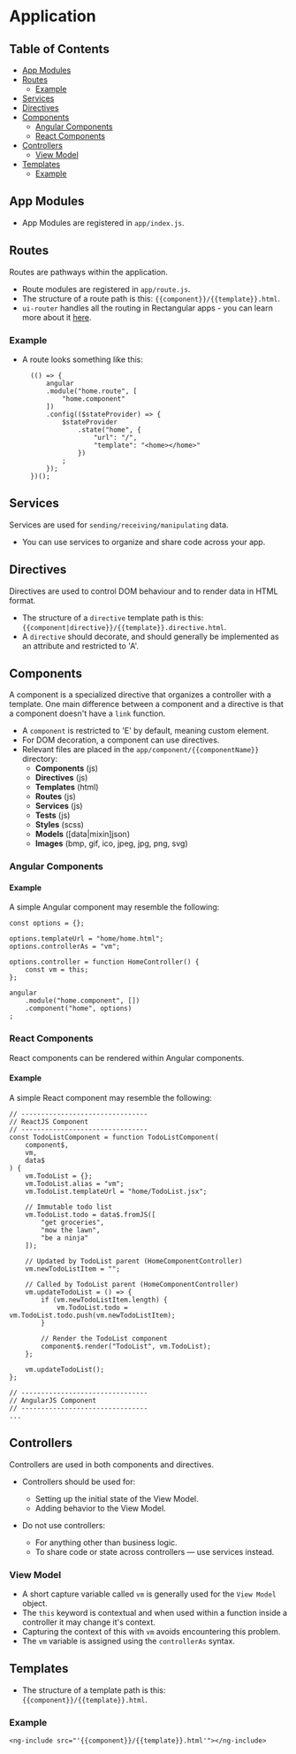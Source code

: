 # Application

## Table of Contents


* [App Modules](#AppModules)
* [Routes](#Routes)
	* [Example](#RoutesExample)
* [Services](#Services)
* [Directives](#Directives)
* [Components](#Components)
	* [Angular Components](#AngularComponents)
	* [React Components](#ReactComponents)
* [Controllers](#Controllers)
	* [View Model](#ViewModel)
* [Templates](#Templates)
	* [Example](#TemplateIncludeExample)

## <a name='AppModules'></a>App Modules
- App Modules are registered in `app/index.js`.

## <a name='Routes'></a>Routes
Routes are pathways within the application.
- Route modules are registered in `app/route.js`.
- The structure of a route path is this: `{{component}}/{{template}}.html`.
- `ui-router` handles all the routing in Rectangular apps - you can learn more about it [here](https://github.com/angular-ui/ui-router).

### <a name='RoutesExample'></a>Example
- A route looks something like this:

		(() => {
			angular
			.module("home.route", [
				"home.component"
			])
			.config(($stateProvider) => {
				$stateProvider
					.state("home", {
						"url": "/",
						"template": "<home></home>"
					})
				;
			});
		})();

## <a name='Services'></a>Services
Services are used for `sending/receiving/manipulating` data.
- You can use services to organize and share code across your app.

## <a name='Directives'></a>Directives
Directives are used to control DOM behaviour and to render data in HTML format.
- The structure of a `directive` template path is this: `{{component|directive}}/{{template}}.directive.html`.
- A `directive` should decorate, and should generally be implemented as an attribute and restricted to 'A'.

## <a name='Components'></a>Components
A component is a specialized directive that organizes a controller with a template. One main difference between a component and a directive is that a component doesn't have a `link` function.
- A `component` is restricted to 'E' by default, meaning custom element.
- For DOM decoration, a component can use directives.
- Relevant files are placed in the `app/component/{{componentName}}` directory:
	- **Components** (js)
	- **Directives** (js)
	- **Templates** (html)
	- **Routes** (js)
	- **Services** (js)
	- **Tests** (js)
	- **Styles** (scss)
	- **Models** ([data|mixin]json)
	- **Images** (bmp, gif, ico, jpeg, jpg, png, svg)

### <a name='AngularComponents'></a>Angular Components
#### Example
A simple Angular component may resemble the following:

	const options = {};
	
	options.templateUrl = "home/home.html";
	options.controllerAs = "vm";
	
	options.controller = function HomeController() {
		const vm = this;
	};
	
	angular
		.module("home.component", [])
		.component("home", options)
	;

### <a name='ReactComponents'></a>React Components
React components can be rendered within Angular components.

#### Example
A simple React component may resemble the following:

	// --------------------------------
	// ReactJS Component
	// --------------------------------
	const TodoListComponent = function TodoListComponent(
		component$,
		vm,
		data$
	) {
		vm.TodoList = {};
		vm.TodoList.alias = "vm";
		vm.TodoList.templateUrl = "home/TodoList.jsx";
		
		// Immutable todo list
		vm.TodoList.todo = data$.fromJS([
			"get groceries",
			"mow the lawn",
			"be a ninja"
		]);
		
		// Updated by TodoList parent (HomeComponentController)
		vm.newTodoListItem = "";
		
		// Called by TodoList parent (HomeComponentController)
		vm.updateTodoList = () => {
			if (vm.newTodoListItem.length) {
				vm.TodoList.todo = vm.TodoList.todo.push(vm.newTodoListItem);
			}
			
			// Render the TodoList component
			component$.render("TodoList", vm.TodoList);
		};
		
		vm.updateTodoList();
	};

	// --------------------------------
	// AngularJS Component
	// --------------------------------
	...

## <a name='Controllers'></a>Controllers
Controllers are used in both components and directives.

- Controllers should be used for:
	- Setting up the initial state of the View Model.
	- Adding behavior to the View Model.

- Do not use controllers:
	- For anything other than business logic.
	- To share code or state across controllers — use services instead.

### <a name='ViewModel'></a>View Model
- A short capture variable called `vm` is generally used for the `View Model` object.
- The `this` keyword is contextual and when used within a function inside a controller it may change it's context.
- Capturing the context of this with `vm` avoids encountering this problem.
- The `vm` variable is assigned using the `controllerAs` syntax.

## <a name='Templates'></a>Templates
- The structure of a template path is this: `{{component}}/{{template}}.html`.

### <a name='TemplateIncludeExample'></a>Example

	<ng-include src="'{{component}}/{{template}}.html'"></ng-include>
